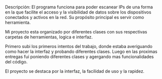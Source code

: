 Descripción:
El programa funciona para poder escanear IPs de una forma en la que facilite el
acceso y la visibilidad de datos sobre los dispositivos conectados y activos en la red.
Su propósito principal es servir como herramienta.

Mi proyecto esta organizado por diferentes clases con sus respectivas carpetas de herramientas, logica e interfaz.

Primero subi los primeros intentos del trabajo, donde estaba averiguando como hacer la interfaz y probando diferentes clases.
Luego en las proximas entregas fui poniendo diferentes clases y agergando mas funcionalidades del código.

El proyecto se destaca por la interfaz, la facilidad de uso y la rapidez.
